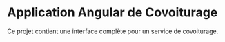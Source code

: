 # Application Angular de Covoiturage
Ce projet contient une interface complète pour un service de covoiturage.